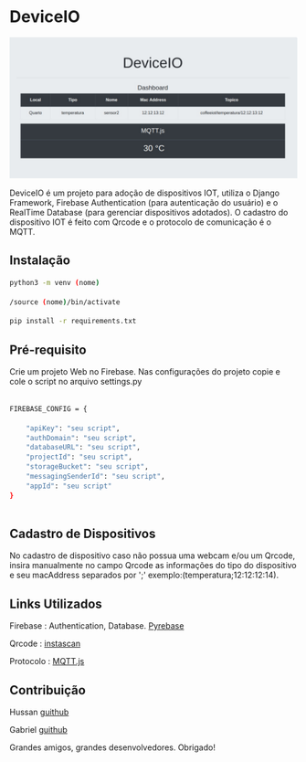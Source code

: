 # DeviceIO

![Screenshot](sensor1.jpg)

DeviceIO é um projeto para adoção de dispositivos IOT, utiliza o Django Framework, Firebase Authentication (para autenticação do usuário) e o RealTime Database (para gerenciar dispositivos adotados). O cadastro do dispositivo IOT é feito com Qrcode e o protocolo de comunicação é o MQTT.

## Instalação


```bash
python3 -m venv (nome)

/source (nome)/bin/activate

pip install -r requirements.txt

```

## Pré-requisito

Crie um projeto Web no Firebase. Nas configurações do projeto copie e cole o script no arquivo settings.py

```bash

FIREBASE_CONFIG = {

    "apiKey": "seu script",
    "authDomain": "seu script",
    "databaseURL": "seu script",
    "projectId": "seu script",
    "storageBucket": "seu script",
    "messagingSenderId": "seu script",
    "appId": "seu script"
} 
    
```
## Cadastro de Dispositivos

No cadastro de dispositivo caso não possua uma webcam e/ou um Qrcode, insira manualmente no campo Qrcode as informações do tipo do dispositivo e seu macAddress separados por ';' exemplo:(temperatura;12:12:12:14). 

## Links Utilizados

Firebase  : Authentication, Database. [Pyrebase](https://github.com/thisbejim/Pyrebase)

Qrcode    : [instascan](https://github.com/schmich/instascan)

Protocolo : [MQTT.js](https://github.com/mqttjs)

## Contribuição

Hussan [guithub](https://github.com/hussanhijazi)

Gabriel [guithub](https://github.com/gbbocchini)

Grandes amigos, grandes desenvolvedores. Obrigado!
